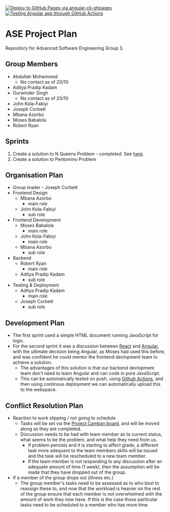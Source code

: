[![Deploy to GitHub Pages via angular-cli-ghpages](https://github.com/Jcorb08/ASE/actions/workflows/push-to-pages.yml/badge.svg)](https://github.com/Jcorb08/ASE/actions/workflows/push-to-pages.yml)
[![Testing Angular app through GitHub Actions](https://github.com/Jcorb08/ASE/actions/workflows/testing.yml/badge.svg)](https://github.com/Jcorb08/ASE/actions/workflows/testing.yml) 
# ASE Project Plan

Repository for Advanced Software Engineering Group 3.

## Group Members
- Abdullah Mohammed 
    - No contact as of 20/10
- Aditya Pradip Kadam
- Gurwinder Singh 
    - No contact as of 20/10
- John Kola-Fabiyi
- Joseph Corbett
- Mbana Azorbo 
- Moses Babalola 
- Robert Ryan

## Sprints
1. Create a solution to N Queens Problem - _completed_. See [here](https://users.sussex.ac.uk/~jc812/ase/task-2/).
2. Create a solution to Pentomino Problem

## Organisation Plan
- Group leader - Joseph Corbett
- Frontend Design 
    - Mbana Azorbo 
        - main role
    - John Kola-Fabiyi 
        - sub role
- Frontend Development
    - Moses Babalola 
        - main role
    - John Kola-Fabiyi 
        - main role
    - Mbana Azorbo 
        - sub role
- Backend 
    - Robert Ryan
        - main role
    - Aditya Pradip Kadam
        - sub role
- Testing & Deployment
    - Aditya Pradip Kadam
        - main role
    - Joseph Corbett
        - sub role

## Development Plan
- The first sprint used a simple HTML document running JavaScript for logic. 
- For the second sprint it was a discussion between [React](https://reactjs.org/) and [Angular](https://angular.io/), with the ultimate decision being Angular, as Moses had used this before, and was confident he could mentor the frontend devlopment team to achieve a solution.
    - The advantages of this solution is that our backend devlopment team don't need to learn Angular and can code in pure JavaScript.
    - This can be automatically tested on push, using [Github Actions](https://docs.github.com/en/actions), and then using continous deployment we can automatically upload this to the webspace. 

## Conflict Resolution Plan
- Reaction to work slipping / not going to schedule
    - Tasks will be set via the [Project Camban board](https://github.com/users/Jcorb08/projects/1), and will be moved along as they are completed.
    - Discussion needs to be had with team member as to current status, what seems to be the problem, and what help they need from us. 
        - If problem persists and it is starting to affect grade, a different task more adequent to the team members skills will be issued and the task will be rescheduled to a new team member. 
        - If the team member is not responding to any discussion after an adequate amount of time (1 week), then the assumption will be made that they have dropped out of the group.
- If a member of the group drops out (illness etc.)
    - The group member's tasks need to be assessed as to who best to reassign these to, and now that the workload is heavier on the rest of the group ensure that each member is not overwhelmed with the amount of work they now have. If this is the case those particular tasks need to be scheduled to a member who has more time.
